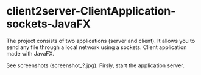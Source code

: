 # client2server-ClientApplication-sockets-JavaFX
The project consists of two applications (server and client). It allows you to send any file through a local network using a sockets. Client application made with JavaFX.


See screenshots (screenshot_?.jpg). Firsly, start the application server.
